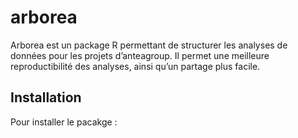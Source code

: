 
<!-- README.md is generated from README.Rmd. Please edit that file -->

# arborea

<!-- badges: start -->

<!-- badges: end -->

Arborea est un package R permettant de structurer les analyses de
données pour les projets d’anteagroup. Il permet une meilleure
reproductibilité des analyses, ainsi qu’un partage plus facile.

## Installation

Pour installer le pacakge :
